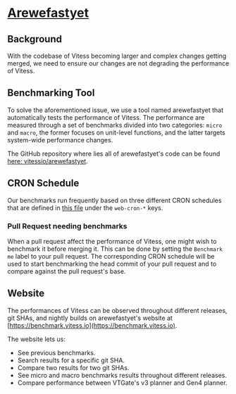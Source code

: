 # [Arewefastyet](https://benchmark.vitess.io)
## Background

With the codebase of Vitess becoming larger and complex changes getting merged, we need to ensure our changes are not degrading the performance of Vitess.

## Benchmarking Tool

To solve the aforementioned issue, we use a tool named arewefastyet that automatically tests the performance of Vitess. The performance are measured through a set of benchmarks divided into two categories: `micro` and `macro`, the former focuses on unit-level functions, and the latter targets system-wide performance changes.

The GitHub repository where lies all of arewefastyet's code can be found [here: vitessio/arewefastyet](https://github.com/vitessio/arewefastyet).

## CRON Schedule

Our benchmarks run frequently based on three different CRON schedules that are defined in [this file](https://github.com/vitessio/arewefastyet/blob/main/config/prod/config.yaml) under the `web-cron-*` keys.

### Pull Request needing benchmarks

When a pull request affect the performance of Vitess, one might wish to benchmark it before merging it. This can be done by setting the `Benchmark me` label to your pull request.
The corresponding CRON schedule will be used to start benchmarking the head commit of your pull request and to compare against the pull request's base.

## Website

The performances of Vitess can be observed throughout different releases, git SHAs, and nightly builds on arewefastyet's website at [https://benchmark.vitess.io](https://benchmark.vitess.io).

The website lets us:

* See previous benchmarks.
* Search results for a specific git SHA.
* Compare two results for two git SHAs.
* See micro and macro benchmarks results throughout different releases.
* Compare performance between VTGate's v3 planner and Gen4 planner.